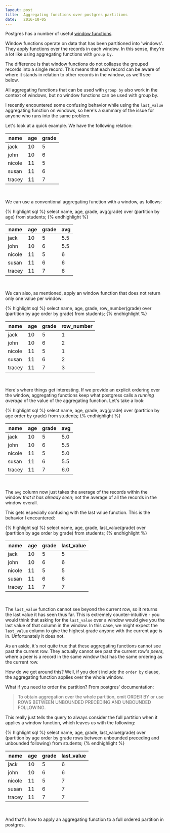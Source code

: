 ```yaml
---
layout: post
title:  Aggregating functions over postgres partitions
date:   2016-10-05
---
```


Postgres has a number of useful [window functions](https://www.postgresql.org/docs/9.3/static/functions-window.html).

Window functions operate on data that has been partitioned into 'windows'. They apply functions over the records in each window. In this sense, they're a lot like using aggregating functions with `group by`.

The difference is that window functions do not collapse the grouped records into a single record. This means that each record can be aware of where it stands in relation to other records in the window, as we'll see below.

All aggregating functions that can be used with `group by` also work in the context of windows, but no window functions can be used with group by.

I recently encountered some confusing behavior while using the `last_value` aggregating function on windows, so here's a summary of the issue for anyone who runs into the same problem.

Let's look at a quick example. We have the following relation:

| name     |      age      |  grade|
|----------|---------------|-------|
| jack |  10 | 5 |
| john |    10   |  6 |
| nicole | 11 |    5 |
| susan | 11 |    6 |
| tracey | 11 |    7 |

<br>


We can use a conventional aggregating function with a window, as follows:

{% highlight sql %}
  select name, age, grade, avg(grade) over (partition by age)
  from students;
{% endhighlight %}

| name     |      age      |  grade| avg|
|----------|---------------|-------|-------|
| jack |  10 | 5 | 5.5 |
| john |    10   |  6 | 5.5 |
| nicole | 11 |    5 | 6 |
| susan | 11 |    6 | 6 |
| tracey | 11 |    7 | 6 |

<br>

We can also, as mentioned, apply an window function that does not return only one value per window:

{% highlight sql %}
  select name, age, grade,
         row_number(grade) over (partition by age order by grade)
  from students;
{% endhighlight %}

| name     |      age      |  grade| row_number |
|----------|---------------|-------|-------|
| jack |  10 | 5 | 1 |
| john |    10   |  6 | 2 |
| nicole | 11 |    5 | 1 |
| susan | 11 |    6 | 2 |
| tracey | 11 |    7 | 3 |

<br>

Here's where things get interesting. If we provide an explicit ordering over the window, aggregating functions keep what postgress calls a _running average_ of the value of the aggregating function. Let's take a look:

{% highlight sql %}
  select name, age, grade,
         avg(grade) over (partition by age order by grade)
  from students;
{% endhighlight %}

| name     |      age      |  grade| avg|
|----------|---------------|-------|-------|
| jack |  10 | 5 | 5.0 |
| john |    10   |  6 | 5.5 |
| nicole | 11 |    5 | 5.0 |
| susan | 11 |    6 | 5.5 |
| tracey | 11 |    7 | 6.0 |

<br>

The `avg` column now just takes the average of the records within the window _that it has already seen_; not the average of all the records in the window overall.

This gets especially confusing with the last value function. This is the behavior I encountered:

{% highlight sql %}
  select name, age, grade,
         last_value(grade) over (partition by age order by grade)
  from students;
{% endhighlight %}

| name     |      age      |  grade| last_value|
|----------|---------------|-------|-------|
| jack |  10 | 5 | 5 |
| john |    10   |  6 | 6 |
| nicole | 11 |    5 | 5 |
| susan | 11 |    6 | 6 |
| tracey | 11 |    7 | 7 |

<br>

The `last_value` function cannot see beyond the current row, so it returns the last value it has seen thus far. This is extremely counter-intuitive - you would think that asking for the `last_value` over a window would give you the last value of that column in the window. In this case, we might expect the `last_value` column to give the highest grade anyone with the current age is in. Unfortunately it does not.

As an aside, it's not quite true that these aggregating functions cannot see past the current row. They actually cannot see past the current row's _peers_, where a peer is a record in the same window that has the same ordering as the current row.

How do we get around this? Well, if you don't include the `order by` clause, the aggregating function applies over the whole window.

What if you need to order the partition? From postgres' documentation:

> To obtain aggregation over the whole partition, omit ORDER BY or use ROWS BETWEEN UNBOUNDED PRECEDING AND UNBOUNDED FOLLOWING.

This really just tells the query to always consider the full partition when it applies a window function, which leaves us with the following:

{% highlight sql %}
  select name, age, grade,
         last_value(grade) over (partition by age order by grade rows between unbounded preceding and unbounded following)
  from students;
{% endhighlight %}

| name     |      age      |  grade| last_value|
|----------|---------------|-------|-------|
| jack |  10 | 5 | 6 |
| john |    10   |  6 | 6 |
| nicole | 11 |    5 | 7 |
| susan | 11 |    6 | 7 |
| tracey | 11 |    7 | 7 |

<br>

And that's how to apply an aggregating function to a full ordered partition in postgres.
